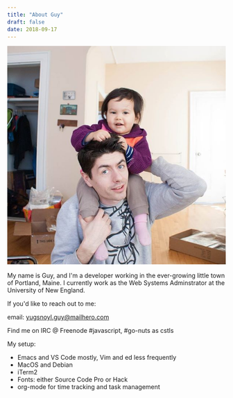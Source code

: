 ```yaml
---
title: "About Guy"
draft: false
date: 2018-09-17
---
```

![A photo of myself with my daughter](guy-and-paloma.jpg)

My name is Guy, and I'm a developer working in the ever-growing little town of Portland, Maine. I currently work as the Web Systems Adminstrator at the University of New England.

If you'd like to reach out to me:

  email: yugsnoyl.guy@mailhero.com

  Find me on IRC @ Freenode #javascript, #go-nuts as cstls

My setup:

- Emacs and VS Code mostly, Vim and ed less frequently
- MacOS and Debian
- iTerm2
- Fonts: either Source Code Pro or Hack
- org-mode for time tracking and task management
